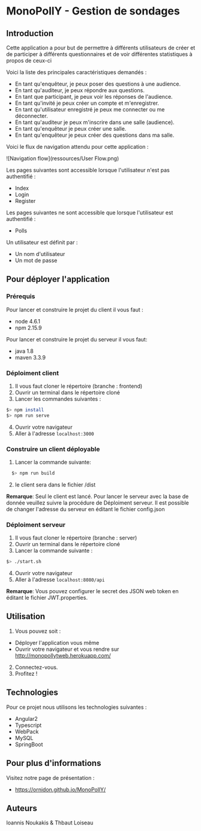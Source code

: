 # MonoPollY - Gestion de sondages

## Introduction

Cette application a pour but de permettre à différents utilisateurs de créer et de participer à différents questionnaires et de voir différentes statistiques à propos de ceux-ci

Voici la liste des principales caractéristiques demandés :

- En tant qu'enquêteur, je peux poser des questions à une audience.
- En tant qu'auditeur, je peux répondre aux questions.
- En tant que participant, je peux voir les réponses de l'audience.
- En tant qu'invité je peux créer un compte et m'enregistrer.
- En tant qu'utilisateur enregistré je peux me connecter ou me déconnecter.
- En tant qu'auditeur je peux m'inscrire dans une salle (audience).
- En tant qu'enquêteur je peux créer une salle.
- En tant qu'enquêteur je peux créer des questions dans ma salle.

Voici le flux de navigation attendu pour cette application :

![Navigation flow](ressources/User Flow.png)

Les pages suivantes sont accessible lorsque l'utilisateur n'est pas authentifié :

  - Index
  - Login
  - Register

Les pages suivantes ne sont accessible que lorsque l'utilisateur est authentifié :

  - Polls

Un utilisateur est définit par :

  - Un nom d'utilisateur
  - Un mot de passe

## Pour déployer l'application

### Prérequis

Pour lancer et construire le projet du client il vous faut :

- node 4.6.1
- npm 2.15.9

Pour lancer et construire le projet du serveur il vous faut:

- java 1.8
- maven 3.3.9

### Déploiment client

1. Il vous faut cloner le répertoire (branche : frontend)
2. Ouvrir un terminal dans le répertoire cloné
3. Lancer les commandes suivantes :

  ```bash
  $> npm install
  $> npm run serve
  ```
4. Ouvrir votre navigateur
5. Aller à l'adresse `localhost:3000` 

### Construire un client déployable

1. Lancer la commande suivante:
```bash
  $> npm run build
  ```
2. le client sera dans le fichier /dist

**Remarque**: Seul le client est lancé. Pour lancer le serveur avec la base de donnée veuillez suivre la procédure de Déploiment serveur. Il est possible de changer l'adresse du serveur en éditant le fichier config.json

### Déploiment serveur

1. Il vous faut cloner le répertoire (branche : server)
2. Ouvrir un terminal dans le répertoire cloné
3. Lancer la commande suivante :

  ```bash
  $> ./start.sh
  ```
4. Ouvrir votre navigateur
5. Aller à l'adresse `localhost:8080/api` 

**Remarque**: Vous pouvez configurer le secret des JSON web token en éditant le fichier JWT.properties.

## Utilisation

1. Vous pouvez soit : 
- Déployer l'application vous même
- Ouvrir votre navigateur et vous rendre sur http://monopollytweb.herokuapp.com/ 
2. Connectez-vous.
3. Profitez ! 

## Technologies 
Pour ce projet nous utilisons les technologies suivantes :
 - Angular2
 - Typescript
 - WebPack
 - MySQL
 - SpringBoot

## Pour plus d'informations

Visitez notre page de présentation :

 - https://ornidon.github.io/MonoPollY/

## Auteurs
Ioannis Noukakis & Thbaut Loiseau
